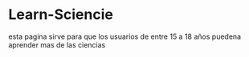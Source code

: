 # Learn-Sciencie
esta pagina sirve para que los usuarios de entre 15 a 18 años puedena aprender mas de las ciencias
